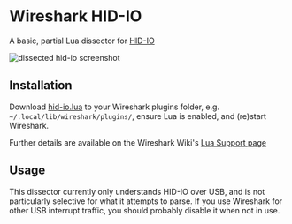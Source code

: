 # Wireshark HID-IO
A basic, partial Lua dissector for [HID-IO](https://github.com/hid-io/hid-io/)

![dissected hid-io screenshot](https://user-images.githubusercontent.com/1053010/121633069-adbea600-ca71-11eb-8569-7fe8327c49a2.png)

## Installation
Download
[hid-io.lua](https://github.com/half-duplex/wireshark-hid-io/blob/main/hid-io.lua)
to your Wireshark plugins folder, e.g.  `~/.local/lib/wireshark/plugins/`,
ensure Lua is enabled, and (re)start Wireshark.

Further details are available on the Wireshark Wiki's
[Lua Support page](https://www.wireshark.org/docs/wsdg_html_chunked/wsluarm.html)

## Usage
This dissector currently only understands HID-IO over USB, and is not
particularly selective for what it attempts to parse. If you use Wireshark for
other USB interrupt traffic, you should probably disable it when not in use.
